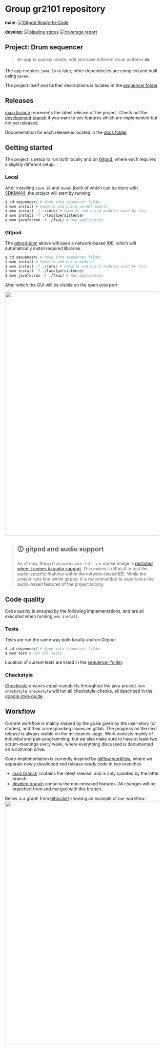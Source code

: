 # Group gr2101 repository

**main:**
[![Gitpod Ready-to-Code](https://img.shields.io/badge/Gitpod-Ready--to--Code-blue?logo=gitpod)](https://gitpod.stud.ntnu.no/#https://gitlab.stud.idi.ntnu.no/it1901/groups-2021/gr2101/gr2101)

**develop:**
[![pipeline status](https://gitlab.stud.idi.ntnu.no/it1901/groups-2021/gr2101/gr2101/badges/develop/pipeline.svg)](https://gitlab.stud.idi.ntnu.no/it1901/groups-2021/gr2101/gr2101/-/commits/develop)
[![coverage report](https://gitlab.stud.idi.ntnu.no/it1901/groups-2021/gr2101/gr2101/badges/develop/coverage.svg)](https://gitlab.stud.idi.ntnu.no/it1901/groups-2021/gr2101/gr2101/-/commits/develop)

## Project: Drum sequencer

> An app to quickly create, edit and save different drum patterns 📾

The app requires `Java 16` or later, other dependecies are compiled and built using `maven`.

The project itself and further descriptions is located in the [sequencer folder](./sequencer).

## Releases

[main branch](https://gitlab.stud.idi.ntnu.no/it1901/groups-2021/gr2101/gr2101/) represents the latest release of the project.
Check out the [development branch]() if you want to see features which are implemented but not yet released.

Documentation for each release is located in the [docs folder](./docs).

## Getting started

The project is setup to run both locally and on [Gitpod](https://www.gitpod.io/), where each requires a slightly different setup.

### Local

After installing `Java 16` and `maven` (both of which can be done with [SDKMAN](https://sdkman.io/)), the project will start by running:

```bash
$ cd sequencer/ # Move into sequencer folder
$ mvn install # Compile and build parent module
$ mvn install -f ./core/ # Compile and build modules used by fxui
$ mvn install -f ./localpersistence/
$ mvn javafx:run -f ./fxui/ # Run application
```

### Gitpod

The [gitpod-icon](#Group%20gr2101%20repository) above will open a network-based IDE, which will automatically install required libraries.

```bash
$ cd sequencer/ # Move into sequencer folder
$ mvn install # Compile and build modules
$ mvn install -f ./core/ # Compile and build modules used by fxui
$ mvn install -f ./localpersistence/
$ mvn javafx:run -f ./fxui/ # Run application
```

After which the GUI will be visible on the open `6080` port

<img src=https://cdn-images-1.medium.com/max/2000/1*-yHSkPGNR6Vs07MjLKQAUA.gif width=800></img>

> ## 🛈 gitpod and audio support
>
> As of now, the `gitlab/workspace-full-vnc` dockerimage is [resticted when it comes to audio support](https://www.gitpod.io/blog/native-ui-with-vnc). This makes it difficult to test the audio-specific features within the network-based IDE. While the project runs fine within gitpod, it is recommended to experience the audio-based features of the project locally.

## Code quality

Code quality is ensured by the following implementations, and are all executed when running `mvn install`.

### Tests

Tests are run the same way both locally and on Gitpod:

```bash
$ cd sequencer/ # Move into sequencer folder
$ mvn test # Run all tests
```

Location of current tests are listed in the [sequencer folder](./sequencer).

### Checkstyle

[Checkstyle](https://checkstyle.sourceforge.io/) ensures equal readability throughout the java-project.
`mvn checkstyle:checkstyle` will run all checkstyle-checks, all described in the [google style guide](https://checkstyle.sourceforge.io/styleguides/google-java-style-20180523/javaguide.html).

## Workflow

Current workflow is mainly shaped by the goals given by the user-story (or stories), and their corresponding issues on gitlab. The progress on the next release is always visible on the milestones-page. Work consists mainly of individial and pair-programming, but we also make sure to have at least two scrum-meetings every week, where everything discussed is documented on a common drive.

Code-implementation is currently inspired by [gitflow workflow](https://www.atlassian.com/git/tutorials/comparing-workflows/gitflow-workflow), where we separate newly developed and release-ready code in two branches:

- [main branch](https://gitlab.stud.idi.ntnu.no/it1901/groups-2021/gr2101/gr2101/) contains the latest release, and is only updated by the latter branch.
- [develop branch](https://gitlab.stud.idi.ntnu.no/it1901/groups-2021/gr2101/gr2101/-/tree/develop) contains the non-released features. All changes will be branched from and merged with this branch.

Below is a graph from [bitbucket](https://www.atlassian.com/git/tutorials/comparing-workflows/gitflow-workflow) showing an example of our workflow:
<img src="https://wac-cdn.atlassian.com/dam/jcr:34c86360-8dea-4be4-92f7-6597d4d5bfae/02%20Feature%20branches.svg?cdnVersion=1826" width=800></img>
